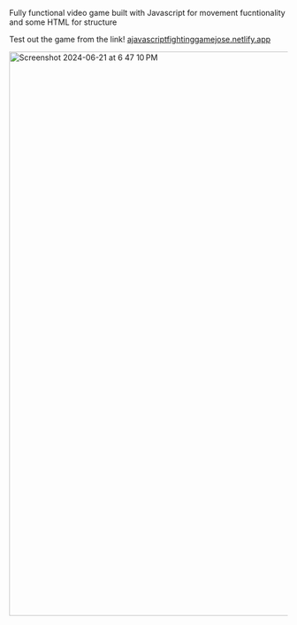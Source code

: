 Fully functional video game built with Javascript for  movement fucntionality and some HTML for structure

Test out the game from the link!
[ajavascriptfightinggamejose.netlify.app](https://ajavascriptfightinggamejose.netlify.app)


<img width="1021" alt="Screenshot 2024-06-21 at 6 47 10 PM" src="https://github.com/Jose-Flor/Javascript-Game/assets/97266860/1c80fa9d-aefd-4b06-9190-d26b4aa684e8">
